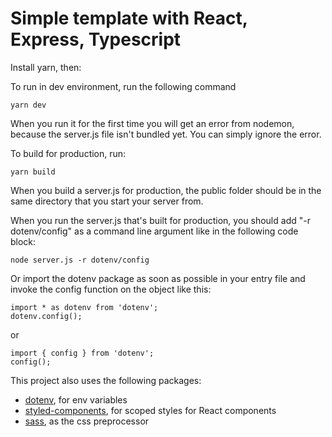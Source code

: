 # Simple template with React, Express, Typescript

Install yarn, then:

To run in dev environment, run the following command

```
yarn dev
```

When you run it for the first time you will get an error from nodemon, because the server.js file isn't bundled yet. You can simply ignore the error.

To build for production, run:

```
yarn build
```

When you build a server.js for production, the public folder should be in the same directory that you start your server from.

When you run the server.js that's built for production, you should add "-r dotenv/config" as a command line argument like in the following code block:

```
node server.js -r dotenv/config
```

Or import the dotenv package as soon as possible in your entry file and invoke the config function on the object like this:

```
import * as dotenv from 'dotenv';
dotenv.config();
```

or

```
import { config } from 'dotenv';
config();
```

This project also uses the following packages:

- [dotenv]("https://www.npmjs.com/package/dotenv"), for env variables
- [styled-components]("https://www.npmjs.com/package/styled-components"), for scoped styles for React components
- [sass]("https://www.npmjs.com/package/sass"), as the css preprocessor
